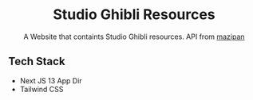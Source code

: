 <div align="center">
  <h1>Studio Ghibli Resources</h1>
  <p>A Website that containts Studio Ghibli resources. API from <a href="https://github.com/mazipan/ghibli-api">mazipan</a></p>
</div>

## Tech Stack

- Next JS 13 App Dir
- Tailwind CSS

